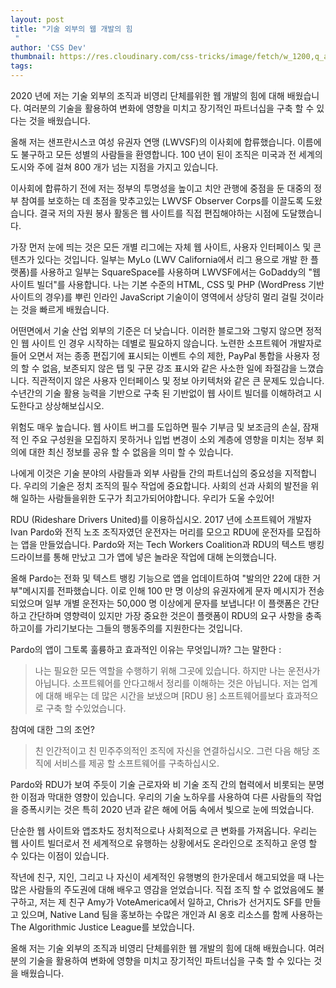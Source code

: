 ```yaml
---
layout: post
title: "기술 외부의 웹 개발의 힘
 "
author: 'CSS Dev'
thumbnail: https://res.cloudinary.com/css-tricks/image/fetch/w_1200,q_auto,f_auto/https://css-tricks.com/wp-content/uploads/2020/12/Screen-Shot-2020-12-07-at-1.31.58-PM.png
tags: 
---
```



2020 년에 저는 기술 외부의 조직과 비영리 단체를위한 웹 개발의 힘에 대해 배웠습니다.
 여러분의 기술을 활용하여 변화에 영향을 미치고 장기적인 파트너십을 구축 할 수 있다는 것을 배웠습니다.
 

올해 저는 샌프란시스코 여성 유권자 연맹 (LWVSF)의 이사회에 합류했습니다. 이름에도 불구하고 모든 성별의 사람들을 환영합니다.
 100 년이 된이 조직은 미국과 전 세계의 도시와 주에 걸쳐 800 개가 넘는 지점을 가지고 있습니다.
 

이사회에 합류하기 전에 저는 정부의 투명성을 높이고 치안 관행에 중점을 둔 대중의 정부 참여를 보호하는 데 초점을 맞추고있는 LWVSF Observer Corps를 이끌도록 도왔습니다.
 결국 저의 자원 봉사 활동은 웹 사이트를 직접 편집해야하는 시점에 도달했습니다.
 

가장 먼저 눈에 띄는 것은 모든 개별 리그에는 자체 웹 사이트, 사용자 인터페이스 및 콘텐츠가 있다는 것입니다.
 일부는 MyLo (LWV California에서 리그 용으로 개발 한 플랫폼)를 사용하고 일부는 SquareSpace를 사용하며 LWVSF에서는 GoDaddy의 "웹 사이트 빌더"를 사용합니다.
 나는 기본 수준의 HTML, CSS 및 PHP (WordPress 기반 사이트의 경우)를 뿌린 인라인 JavaScript 기술이이 영역에서 상당히 멀리 걸릴 것이라는 것을 빠르게 배웠습니다.
 

어떤면에서 기술 산업 외부의 기준은 더 낮습니다. 이러한 블로그와 그렇지 않으면 정적 인 웹 사이트 인 경우 시작하는 데별로 필요하지 않습니다.
 노련한 소프트웨어 개발자로 들어 오면서 저는 종종 편집기에 표시되는 이벤트 수의 제한, PayPal 통합을 사용자 정의 할 수 없음, 보존되지 않은 탭 및 구문 강조 표시와 같은 사소한 일에 좌절감을 느꼈습니다.
 직관적이지 않은 사용자 인터페이스 및 정보 아키텍처와 같은 큰 문제도 있습니다.
 수년간의 기술 활용 능력을 기반으로 구축 된 기반없이 웹 사이트 빌더를 이해하려고 시도한다고 상상해보십시오.
 

위험도 매우 높습니다.
 웹 사이트 버그를 도입하면 필수 기부금 및 보조금의 손실, 잠재적 인 주요 구성원을 모집하지 못하거나 입법 변경이 소외 계층에 영향을 미치는 정부 회의에 대한 최신 정보를 공유 할 수 없음을 의미 할 수 있습니다.
 

나에게 이것은 기술 분야의 사람들과 외부 사람들 간의 파트너십의 중요성을 지적합니다.
 우리의 기술은 정치 조직의 필수 작업에 중요합니다.
 사회의 선과 사회의 발전을 위해 일하는 사람들을위한 도구가 최고가되어야합니다.
 우리가 도울 수있어!
 

RDU (Rideshare Drivers United)를 이용하십시오.
 2017 년에 소프트웨어 개발자 Ivan Pardo와 전직 노조 조직자였던 운전자는 머리를 모으고 RDU에 운전자를 모집하는 앱을 만들었습니다.
 Pardo와 저는 Tech Workers Coalition과 RDU의 텍스트 뱅킹 드라이브를 통해 만났고 그가 앱에 넣은 놀라운 작업에 대해 논의했습니다.
 

올해 Pardo는 전화 및 텍스트 뱅킹 기능으로 앱을 업데이트하여 "발의안 22에 대한 거부"메시지를 전파했습니다.
 이로 인해 100 만 명 이상의 유권자에게 문자 메시지가 전송되었으며 일부 개별 운전자는 50,000 명 이상에게 문자를 보냅니다!
 이 플랫폼은 간단하고 간단하며 영향력이 있지만 가장 중요한 것은이 플랫폼이 RDU의 요구 사항을 충족하고이를 가리기보다는 그들의 행동주의를 지원한다는 것입니다.
 

Pardo의 앱이 그토록 훌륭하고 효과적인 이유는 무엇입니까?
 그는 말한다 :
 

> 나는 필요한 모든 역할을 수행하기 위해 그곳에 있습니다.
 하지만 나는 운전사가 아닙니다.
 소프트웨어를 안다고해서 정리를 이해하는 것은 아닙니다.
 저는 업계에 대해 배우는 데 많은 시간을 보냈으며 [RDU 용] 소프트웨어를보다 효과적으로 구축 할 수있었습니다.
 

참여에 대한 그의 조언?
 

> 친 인간적이고 친 민주주의적인 조직에 자신을 연결하십시오.
 그런 다음 해당 조직에 서비스를 제공 할 소프트웨어를 구축하십시오.
 

Pardo와 RDU가 보여 주듯이 기술 근로자와 비 기술 조직 간의 협력에서 비롯되는 분명한 이점과 막대한 영향이 있습니다.
 우리의 기술 노하우를 사용하여 다른 사람들의 작업을 증폭시키는 것은 특히 2020 년과 같은 해에 어둠 속에서 빛으로 눈에 띄었습니다.
 

단순한 웹 사이트와 앱조차도 정치적으로나 사회적으로 큰 변화를 가져옵니다.
 우리는 웹 사이트 빌더로서 전 세계적으로 유행하는 상황에서도 온라인으로 조직하고 운영 할 수 있다는 이점이 있습니다.
 

작년에 친구, 지인, 그리고 나 자신이 세계적인 유행병의 한가운데서 해고되었을 때 나는 많은 사람들의 주도권에 대해 배우고 영감을 얻었습니다.
 직접 조직 할 수 없었음에도 불구하고, 저는 제 친구 Amy가 VoteAmerica에서 일하고, Chris가 선거지도 SF를 만들고 있으며, Native Land 팀을 홍보하는 수많은 개인과 AI 옹호 리소스를 함께 사용하는 The Algorithmic Justice League를 보았습니다.
 

올해 저는 기술 외부의 조직과 비영리 단체를위한 웹 개발의 힘에 대해 배웠습니다.
 여러분의 기술을 활용하여 변화에 영향을 미치고 장기적인 파트너십을 구축 할 수 있다는 것을 배웠습니다.
 